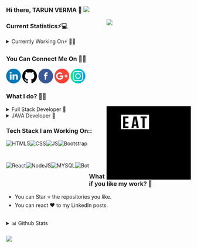 
### Hi there, TARUN VERMA 👋 <img src="https://media.giphy.com/media/mGcNjsfWAjY5AEZNw6/giphy.gif" width="50">
 <img align='right' src="https://media2.giphy.com/media/cIn5fTcjnKhStIeAef/giphy.gif?cid=ecf05e4725657c092319094293eeba846e2e86c9c8b08ad3&rid=giphy.gif" width="230">
 <h3>Current Statistics⚡💻</h3>
 <details>
    <summary>Currently Working On⚡ 👨‍💻</summary>
      <ul>
        <li>- 🔭 I’m currently working on Frontier Wallet</li>
        <li>- 🌱 I’m currently learning REACT.JS</li></li>
        <li>- 👯 I’m looking to collaborate on Full Stack projects.</li>
        <li>- 🤔 I’m looking for help with JAVA, ANGULAR9 Documentation</li>
        <li>- 💬 Ask me about JAVA </li>
        <li>- 😄 Pronouns: He/His</li>
        <li>- ⚡ Fun fact: I spend almost time to discover alot about tech. stuff.<br></li>
       </ul>
  </details>
  <h3>You Can Connect Me On 👨‍💻</h3>
    <a href=""><img src="/logos/linkedin.png" width="40" /></a>
    <a href=""><img src="/logos/github-logo.png" width="40" /></a>
    <a href=""><img src="/logos/facebook.png" width="40" /></a>
    <a href=""><img src="/logos/google-plus.png" width="40" /></a>
    <a href=""><img src="/logos/instagram.png" width="40" /></a>
     <h3 aling="left">What I do? 👨‍💻</h3>
    <img align='right' src="/logos/giphy.webp" alt="eatsleepcode" width="230" height="200" />
    <details>
        <summary>Full Stack Developer 🍥</summary>
            <ul>
                <li>I design, build and deploy beautiful websites. Whenever I am free, I am used to create designs in Figma.</li>
            </ul>
    </details>
    <details>
        <summary>JAVA Developer 🤖</summary>
        <ul>
            <li> Problem Solving</li>
        </ul>
    </details>
    
    
### Tech Stack I am Working On::
   <img align="left" alt="HTML5" height="50px" src="https://user-images.githubusercontent.com/38128234/91001834-7cf8a780-e5ea-11ea-9e90-b2125d90e754.png" />
    <img align="left" alt="CSS" height="50px" src="https://user-images.githubusercontent.com/38128234/91001884-ac0f1900-e5ea-11ea-917d-581a2bf97cad.png" />
    <img align="left" alt="JS" height="50px" src="https://user-images.githubusercontent.com/38128234/91001923-c6e18d80-e5ea-11ea-902a-ed8d23532b15.png" />
    <img align="left" alt="Bootstrap" height="60px" src="https://user-images.githubusercontent.com/38128234/91002197-9f3ef500-e5eb-11ea-91fd-e8bbe7c96815.png" />
    <img align="left" alt="React" height="55px" src="https://user-images.githubusercontent.com/38128234/91002026-11630a00-e5eb-11ea-8b1d-622f5bcbd379.png" />
    <img align="left" alt="NodeJS" height="50px" src="https://user-images.githubusercontent.com/38128234/91002261-ca294900-e5eb-11ea-982c-823af32712c3.png" />
    <img align="left" alt="MYSQL" height="50px" src="https://user-images.githubusercontent.com/38128234/91002348-08bf0380-e5ec-11ea-8b47-dd4825ca9b9b.png" />
    <img align="left" alt="Bot" height="50px" src="https://user-images.githubusercontent.com/38128234/91002612-c2b66f80-e5ec-11ea-86f8-988054ed884f.png" />
    <br/>
    <br/>
    <p>&nbsp</p>
    
### What if you like my work? 🤩
   <ul>
        <li>You can Star ⭐ the repositories you like.</li>
        <li>You can react ❤️ to my LinkedIn posts.</li>
    </ul>
     <br>
     <details>
     <summary>📊 Github Stats</summary>
        <div>
            <table width="100%">
                <tr>
                  <td><img height="180em" src="https://github-readme-stats.vercel.app/api?username=Tarunverma504&show_icons=true&theme=radical" alt="Tarun Verma | Stats" /> </td>
                    <td> <img height="180em" src="https://github-readme-stats.vercel.app/api/top-langs/?username=alpitasharma2&show_icons=true&hide_border=true&layout=compact&langs_count=8&theme=radical" alt="Tarun Verma | Stats"/> </td>
                </tr>
            </table>
        </div>
     </details>
     <br>
     <div>
        <img src="https://profile-counter.glitch.me/%7BTarunverma504%7D/count.svg" align="center" />
     </div>
    
    
    
    
    
    
<!--
**Tarunverma504/Tarunverma504** is a ✨ _special_ ✨ repository because its `README.md` (this file) appears on your GitHub profile.

Here are some ideas to get you started:
### Hi there 👋
- 🔭 I’m currently working on ...
- 🌱 I’m currently learning ...
- 👯 I’m looking to collaborate on ...
- 🤔 I’m looking for help with ...
- 💬 Ask me about ...
- 📫 How to reach me: ...
- 😄 Pronouns: ...
- ⚡ Fun fact: ...
-->
